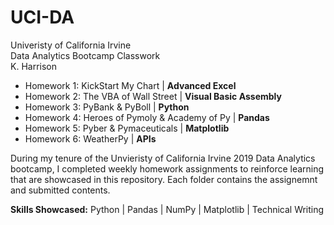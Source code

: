 # UCI-DA
Univeristy of California Irvine <br>
Data Analytics Bootcamp Classwork <br>
K. Harrison


- Homework 1: KickStart My Chart | **Advanced Excel**
- Homework 2: The VBA of Wall Street | **Visual Basic Assembly**
- Homework 3: PyBank & PyBoll | **Python**
- Homework 4: Heroes of Pymoly & Academy of Py | **Pandas**
- Homework 5: Pyber & Pymaceuticals | **Matplotlib**
- Homework 6: WeatherPy | **APIs**

During my tenure of the Unvieristy of California Irvine 2019 Data Analytics bootcamp, I completed weekly homework assignments to reinforce learning that are showcased in this repository. Each folder contains the assignemnt and submitted contents.

**Skills Showcased:**  Python | Pandas | NumPy | Matplotlib | Technical Writing